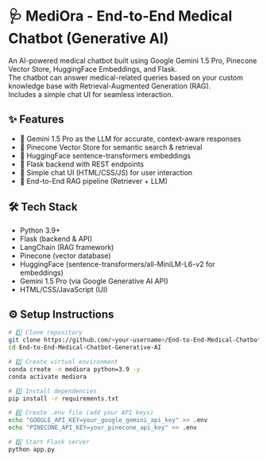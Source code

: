 # 🩺 MediOra - End-to-End Medical Chatbot (Generative AI)

An AI-powered medical chatbot built using Google Gemini 1.5 Pro, Pinecone Vector Store, HuggingFace Embeddings, and Flask.  
The chatbot can answer medical-related queries based on your custom knowledge base with Retrieval-Augmented Generation (RAG).  
Includes a simple chat UI for seamless interaction.  

## ✨ Features
- 🔹 Gemini 1.5 Pro as the LLM for accurate, context-aware responses  
- 🔹 Pinecone Vector Store for semantic search & retrieval  
- 🔹 HuggingFace sentence-transformers embeddings  
- 🔹 Flask backend with REST endpoints  
- 🔹 Simple chat UI (HTML/CSS/JS) for user interaction  
- 🔹 End-to-End RAG pipeline (Retriever + LLM)  

## 🛠️ Tech Stack
- Python 3.9+  
- Flask (backend & API)  
- LangChain (RAG framework)  
- Pinecone (vector database)  
- HuggingFace (sentence-transformers/all-MiniLM-L6-v2 for embeddings)  
- Gemini 1.5 Pro (via Google Generative AI API)  
- HTML/CSS/JavaScript (UI)  

## ⚙️ Setup Instructions
```bash
# 1️⃣ Clone repository
git clone https://github.com/<your-username>/End-to-End-Medical-Chatbot-Generative-AI.git
cd End-to-End-Medical-Chatbot-Generative-AI

# 2️⃣ Create virtual environment
conda create -n mediora python=3.9 -y
conda activate mediora

# 3️⃣ Install dependencies
pip install -r requirements.txt

# 4️⃣ Create .env file (add your API keys)
echo "GOOGLE_API_KEY=your_google_gemini_api_key" >> .env
echo "PINECONE_API_KEY=your_pinecone_api_key" >> .env

# 5️⃣ Start Flask server
python app.py
